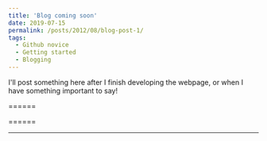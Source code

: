 ```yaml
---
title: 'Blog coming soon'
date: 2019-07-15
permalink: /posts/2012/08/blog-post-1/
tags:
  - Github novice
  - Getting started
  - Blogging
---
```


I'll post something here after I finish developing the webpage, or when I have something important to say!


======


======


------
